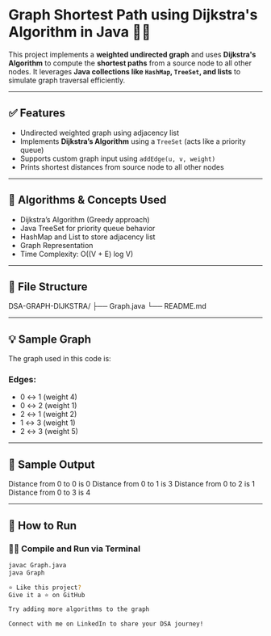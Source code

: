 # Graph Shortest Path using Dijkstra's Algorithm in Java 🔗📏

This project implements a **weighted undirected graph** and uses **Dijkstra's Algorithm** to compute the **shortest paths** from a source node to all other nodes. It leverages **Java collections like `HashMap`, `TreeSet`, and lists** to simulate graph traversal efficiently.

---

## ✅ Features

- Undirected weighted graph using adjacency list
- Implements **Dijkstra’s Algorithm** using a `TreeSet` (acts like a priority queue)
- Supports custom graph input using `addEdge(u, v, weight)`
- Prints shortest distances from source node to all other nodes

---

## 🧠 Algorithms & Concepts Used

- Dijkstra’s Algorithm (Greedy approach)
- Java TreeSet for priority queue behavior
- HashMap and List to store adjacency list
- Graph Representation
- Time Complexity: O((V + E) log V)

---

## 📁 File Structure

DSA-GRAPH-DIJKSTRA/
├── Graph.java
└── README.md


---

## 💡 Sample Graph

The graph used in this code is:


### Edges:
- 0 ↔ 1 (weight 4)  
- 0 ↔ 2 (weight 1)  
- 2 ↔ 1 (weight 2)  
- 1 ↔ 3 (weight 1)  
- 2 ↔ 3 (weight 5)  

---

## 🧪 Sample Output

Distance from 0 to 0 is 0
Distance from 0 to 1 is 3
Distance from 0 to 2 is 1
Distance from 0 to 3 is 4


---

## 🚀 How to Run

### 🧑‍💻 Compile and Run via Terminal

```bash
javac Graph.java
java Graph

⭐ Like this project?
Give it a ⭐ on GitHub

Try adding more algorithms to the graph

Connect with me on LinkedIn to share your DSA journey!
